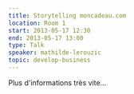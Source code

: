 ```yaml
---
title: Storytelling moncadeau.com
location: Room 1
start: 2013-05-17 12:30
end: 2013-05-17 13:00
type: Talk
speaker: mathilde-lerouzic
topic: develop-business
---
```


Plus d'informations très vite...
